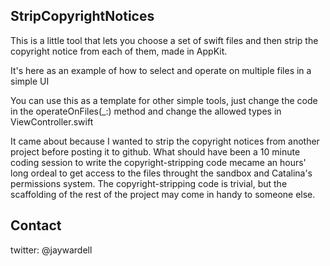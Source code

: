 ## StripCopyrightNotices

This is a little tool that lets you choose a set of swift files and then strip the copyright notice from each of them, made in AppKit.

It's here as an example of how to select and operate on multiple files in a simple UI

You can use this as a template for other simple tools, just change the code in the  operateOnFiles(_:) method and change the allowed types in ViewController.swift

It came about because I wanted to strip the copyright notices from another project before posting it to github.  What should have been a 10 minute coding session to write the copyright-stripping code mecame an hours' long ordeal to get access to the files throught the sandbox and Catalina's permissions system.  The copyright-stripping code is trivial, but the scaffolding of the rest of the project may come in handy to someone else.

## Contact

twitter: @jaywardell

